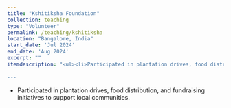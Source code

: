 ```yaml
---
title: "Kshitiksha Foundation"
collection: teaching
type: "Volunteer"
permalink: /teaching/kshitiksha
location: "Bangalore, India"
start_date: 'Jul 2024'
end_date: 'Aug 2024'
excerpt: ""
itemdescription: "<ul><li>Participated in plantation drives, food distribution, and fundraising initiatives to support local communities.</li></ul>
  
---
```


  * Participated in plantation drives, food distribution, and fundraising initiatives to support local communities.
